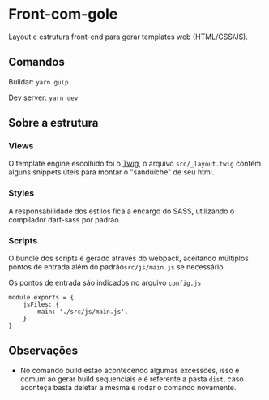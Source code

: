 # Front-com-gole
Layout e estrutura front-end para gerar templates web (HTML/CSS/JS).

## Comandos

Buildar: ```yarn gulp```

Dev server: ```yarn dev```


## Sobre a estrutura

### Views

O template engine escolhido foi o [Twig](https://twig.symfony.com/), o arquivo ```src/_layout.twig``` contém alguns snippets úteis para montar o "sanduíche" de seu html.

### Styles

A responsabilidade dos estilos fica a encargo do SASS, utilizando o compilador dart-sass por padrão.

### Scripts

O bundle dos scripts é gerado através do webpack, aceitando múltiplos pontos de entrada além do padrão```src/js/main.js``` se necessário.

Os pontos de entrada são indicados no arquivo ```config.js```
```
module.exports = {
    jsFiles: {
        main: './src/js/main.js',
    }
}
```
## Observações
- No comando build estão acontecendo algumas excessões, isso é comum ao gerar build sequenciais e é referente a pasta ```dist```, caso aconteça basta deletar a mesma e rodar o comando novamente.
